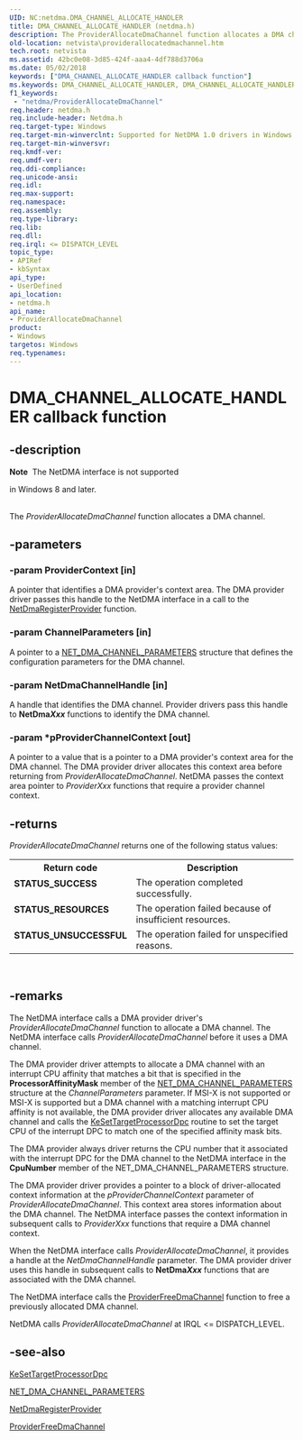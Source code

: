 ```yaml
---
UID: NC:netdma.DMA_CHANNEL_ALLOCATE_HANDLER
title: DMA_CHANNEL_ALLOCATE_HANDLER (netdma.h)
description: The ProviderAllocateDmaChannel function allocates a DMA channel.
old-location: netvista\providerallocatedmachannel.htm
tech.root: netvista
ms.assetid: 42bc0e08-3d85-424f-aaa4-4df788d3706a
ms.date: 05/02/2018
keywords: ["DMA_CHANNEL_ALLOCATE_HANDLER callback function"]
ms.keywords: DMA_CHANNEL_ALLOCATE_HANDLER, DMA_CHANNEL_ALLOCATE_HANDLER callback, ProviderAllocateDmaChannel, ProviderAllocateDmaChannel callback function [Network Drivers Starting with Windows Vista], netdma/ProviderAllocateDmaChannel, netdma_ref_6f33588b-3234-4522-9ee6-3f56f3cd7be9.xml, netvista.providerallocatedmachannel
f1_keywords:
 - "netdma/ProviderAllocateDmaChannel"
req.header: netdma.h
req.include-header: Netdma.h
req.target-type: Windows
req.target-min-winverclnt: Supported for NetDMA 1.0 drivers in Windows Vista.
req.target-min-winversvr: 
req.kmdf-ver: 
req.umdf-ver: 
req.ddi-compliance: 
req.unicode-ansi: 
req.idl: 
req.max-support: 
req.namespace: 
req.assembly: 
req.type-library: 
req.lib: 
req.dll: 
req.irql: <= DISPATCH_LEVEL
topic_type:
- APIRef
- kbSyntax
api_type:
- UserDefined
api_location:
- netdma.h
api_name:
- ProviderAllocateDmaChannel
product:
- Windows
targetos: Windows
req.typenames: 
---
```


# DMA_CHANNEL_ALLOCATE_HANDLER callback function


## -description


<div class="alert"><b>Note</b>  The NetDMA interface is not supported 

in Windows 8 and later.</div><div> </div>The 
  <i>ProviderAllocateDmaChannel</i> function allocates a DMA channel.


## -parameters




### -param ProviderContext [in]

A pointer that identifies a DMA provider's context area. The DMA provider driver passes this
     handle to the NetDMA interface in a call to the 
     <a href="https://docs.microsoft.com/windows-hardware/drivers/ddi/netdma/nf-netdma-netdmaregisterprovider">
     NetDmaRegisterProvider</a> function.


### -param ChannelParameters [in]

A pointer to a 
     <a href="https://docs.microsoft.com/windows-hardware/drivers/ddi/netdma/ns-netdma-_net_dma_channel_parameters">
     NET_DMA_CHANNEL_PARAMETERS</a> structure that defines the configuration parameters for the DMA
     channel.


### -param NetDmaChannelHandle [in]

A handle that identifies the DMA channel. Provider drivers pass this handle to 
     <b>NetDma<i>Xxx</i></b> functions to identify the DMA channel.


### -param *pProviderChannelContext [out]

A pointer to a value that is a pointer to a DMA provider's context area for the DMA channel. The
     DMA provider driver allocates this context area before returning from 
     <i>ProviderAllocateDmaChannel</i>. NetDMA passes the context area pointer to 
     <i>ProviderXxx</i> functions that require a provider channel context.


## -returns



<i>ProviderAllocateDmaChannel</i> returns one of the following status values:

<table>
<tr>
<th>Return code</th>
<th>Description</th>
</tr>
<tr>
<td width="40%">
<dl>
<dt><b>STATUS_SUCCESS</b></dt>
</dl>
</td>
<td width="60%">
The operation completed successfully.

</td>
</tr>
<tr>
<td width="40%">
<dl>
<dt><b>STATUS_RESOURCES</b></dt>
</dl>
</td>
<td width="60%">
The operation failed because of insufficient resources.

</td>
</tr>
<tr>
<td width="40%">
<dl>
<dt><b>STATUS_UNSUCCESSFUL</b></dt>
</dl>
</td>
<td width="60%">
The operation failed for unspecified reasons.

</td>
</tr>
</table>
 




## -remarks



The NetDMA interface calls a DMA provider driver's 
    <i>ProviderAllocateDmaChannel</i> function to allocate a DMA channel. The NetDMA interface calls 
    <i>ProviderAllocateDmaChannel</i> before it uses a DMA channel.

The DMA provider driver attempts to allocate a DMA channel with an interrupt CPU affinity that matches
    a bit that is specified in the 
    <b>ProcessorAffinityMask</b> member of the 
    <a href="https://docs.microsoft.com/windows-hardware/drivers/ddi/netdma/ns-netdma-_net_dma_channel_parameters">
    NET_DMA_CHANNEL_PARAMETERS</a> structure at the 
    <i>ChannelParameters</i> parameter. If MSI-X is not supported or MSI-X is supported but a DMA channel with
    a matching interrupt CPU affinity is not available, the DMA provider driver allocates any available DMA
    channel and calls the 
    <a href="https://docs.microsoft.com/windows-hardware/drivers/ddi/ntddk/nf-ntddk-kesettargetprocessordpc">KeSetTargetProcessorDpc</a> routine to
    set the target CPU of the interrupt DPC to match one of the specified affinity mask bits.

The DMA provider always driver returns the CPU number that it associated with the interrupt DPC for
    the DMA channel to the NetDMA interface in the 
    <b>CpuNumber</b> member of the NET_DMA_CHANNEL_PARAMETERS structure.

The DMA provider driver provides a pointer to a block of driver-allocated context information at the 
    <i>pProviderChannelContext</i> parameter of 
    <i>ProviderAllocateDmaChannel</i>. This context area stores information about the DMA channel. The NetDMA
    interface passes the context information in subsequent calls to 
    <i>ProviderXxx</i> functions that require a DMA channel context.

When the NetDMA interface calls 
    <i>ProviderAllocateDmaChannel</i>, it provides a handle at the 
    <i>NetDmaChannelHandle</i> parameter. The DMA provider driver uses this handle in subsequent calls to 
    <b>NetDma<i>Xxx</i></b> functions that are associated with the DMA channel.

The NetDMA interface calls the 
    <a href="https://docs.microsoft.com/windows-hardware/drivers/ddi/netdma/nc-netdma-dma_channel_free_handler">ProviderFreeDmaChannel</a> function to
    free a previously allocated DMA channel.

NetDMA calls 
    <i>ProviderAllocateDmaChannel</i> at IRQL <= DISPATCH_LEVEL.




## -see-also




<a href="https://docs.microsoft.com/windows-hardware/drivers/ddi/ntddk/nf-ntddk-kesettargetprocessordpc">KeSetTargetProcessorDpc</a>



<a href="https://docs.microsoft.com/windows-hardware/drivers/ddi/netdma/ns-netdma-_net_dma_channel_parameters">NET_DMA_CHANNEL_PARAMETERS</a>



<a href="https://docs.microsoft.com/windows-hardware/drivers/ddi/netdma/nf-netdma-netdmaregisterprovider">NetDmaRegisterProvider</a>



<a href="https://docs.microsoft.com/windows-hardware/drivers/ddi/netdma/nc-netdma-dma_channel_free_handler">ProviderFreeDmaChannel</a>
 

 

